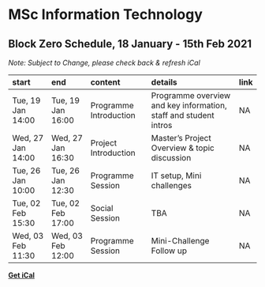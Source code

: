 # MSc Information Technology

## Block Zero Schedule, 18 January - 15th Feb 2021

*Note: Subject to Change, please check back & refresh iCal*

| start             | end               | content                | details                                                          | link |
|:------------------|:------------------|:-----------------------|:-----------------------------------------------------------------|:-----|
| Tue, 19 Jan 14:00 | Tue, 19 Jan 16:00 | Programme Introduction | Programme overview and key information, staff and student intros | NA   |
| Wed, 27 Jan 14:00 | Wed, 27 Jan 16:30 | Project Introduction   | Master’s Project Overview & topic discussion                     | NA   |
| Tue, 26 Jan 10:00 | Tue, 26 Jan 12:30 | Programme Session      | IT setup, Mini challenges                                        | NA   |
| Tue, 02 Feb 15:30 | Tue, 02 Feb 17:00 | Social Session         | TBA                                                              | NA   |
| Wed, 03 Feb 11:30 | Wed, 03 Feb 12:00 | Programme Session      | Mini-Challenge Follow up                                         | NA   |

**[Get iCal](G56A12blockzero.ics)**
